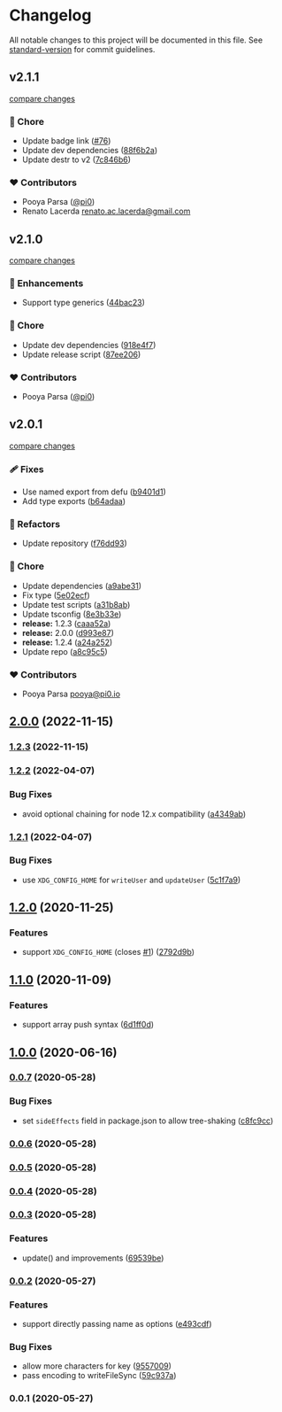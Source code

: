 # Changelog

All notable changes to this project will be documented in this file. See [standard-version](https://github.com/conventional-changelog/standard-version) for commit guidelines.

## v2.1.1

[compare changes](https://github.com/unjs/rc9/compare/v2.1.0...v2.1.1)


### 🏡 Chore

  - Update badge link ([#76](https://github.com/unjs/rc9/pull/76))
  - Update dev dependencies ([88f6b2a](https://github.com/unjs/rc9/commit/88f6b2a))
  - Update destr to v2 ([7c846b6](https://github.com/unjs/rc9/commit/7c846b6))

### ❤️  Contributors

- Pooya Parsa ([@pi0](http://github.com/pi0))
- Renato Lacerda <renato.ac.lacerda@gmail.com>

## v2.1.0

[compare changes](https://github.com/unjs/rc9/compare/v2.0.1...v2.1.0)


### 🚀 Enhancements

  - Support type generics ([44bac23](https://github.com/unjs/rc9/commit/44bac23))

### 🏡 Chore

  - Update dev dependencies ([918e4f7](https://github.com/unjs/rc9/commit/918e4f7))
  - Update release script ([87ee206](https://github.com/unjs/rc9/commit/87ee206))

### ❤️  Contributors

- Pooya Parsa ([@pi0](http://github.com/pi0))

## v2.0.1

[compare changes](https://github.com/unjs/rc9/compare/v1.2.4...v2.0.1)


### 🩹 Fixes

  - Use named export from defu ([b9401d1](https://github.com/unjs/rc9/commit/b9401d1))
  - Add type exports ([b64adaa](https://github.com/unjs/rc9/commit/b64adaa))

### 💅 Refactors

  - Update repository ([f76dd93](https://github.com/unjs/rc9/commit/f76dd93))

### 🏡 Chore

  - Update dependencies ([a9abe31](https://github.com/unjs/rc9/commit/a9abe31))
  - Fix type ([5e02ecf](https://github.com/unjs/rc9/commit/5e02ecf))
  - Update test scripts ([a31b8ab](https://github.com/unjs/rc9/commit/a31b8ab))
  - Update tsconfig ([8e3b33e](https://github.com/unjs/rc9/commit/8e3b33e))
  - **release:** 1.2.3 ([caaa52a](https://github.com/unjs/rc9/commit/caaa52a))
  - **release:** 2.0.0 ([d993e87](https://github.com/unjs/rc9/commit/d993e87))
  - **release:** 1.2.4 ([a24a252](https://github.com/unjs/rc9/commit/a24a252))
  - Update repo ([a8c95c5](https://github.com/unjs/rc9/commit/a8c95c5))

### ❤️  Contributors

- Pooya Parsa <pooya@pi0.io>

## [2.0.0](https://github.com/unjs/rc9/compare/v1.2.3...v2.0.0) (2022-11-15)

### [1.2.3](https://github.com/unjs/rc9/compare/v1.2.2...v1.2.3) (2022-11-15)

### [1.2.2](https://github.com/unjs/rc9/compare/v1.2.1...v1.2.2) (2022-04-07)


### Bug Fixes

* avoid optional chaining for node 12.x compatibility ([a4349ab](https://github.com/unjs/rc9/commit/a4349ab85606e71b65e6a4df70dc889d26223efd))

### [1.2.1](https://github.com/unjs/rc9/compare/v1.2.0...v1.2.1) (2022-04-07)


### Bug Fixes

* use `XDG_CONFIG_HOME` for `writeUser` and `updateUser` ([5c1f7a9](https://github.com/unjs/rc9/commit/5c1f7a9873302b9ae04bf2eb979a315caaa4ce96))

## [1.2.0](https://github.com/unjs/rc9/compare/v1.1.0...v1.2.0) (2020-11-25)


### Features

* support `XDG_CONFIG_HOME` (closes [#1](https://github.com/unjs/rc9/issues/1)) ([2792d9b](https://github.com/unjs/rc9/commit/2792d9b93d16771425a56a0166e3d2a3cac3fa34))

## [1.1.0](https://github.com/unjs/rc9/compare/v1.0.0...v1.1.0) (2020-11-09)


### Features

* support array push syntax ([6d1ff0d](https://github.com/unjs/rc9/commit/6d1ff0dff0dfb4fa94b3687f91a8b629c020ed54))

## [1.0.0](https://github.com/unjs/rc9/compare/v0.0.7...v1.0.0) (2020-06-16)

### [0.0.7](https://github.com/unjs/rc9/compare/v0.0.6...v0.0.7) (2020-05-28)


### Bug Fixes

* set `sideEffects` field in package.json to allow tree-shaking ([c8fc9cc](https://github.com/unjs/rc9/commit/c8fc9ccc8eeffe70f5cf6d8ae832989c9ce3bdb4))

### [0.0.6](https://github.com/unjs/rc9/compare/v0.0.5...v0.0.6) (2020-05-28)

### [0.0.5](https://github.com/unjs/rc9/compare/v0.0.4...v0.0.5) (2020-05-28)

### [0.0.4](https://github.com/unjs/rc9/compare/v0.0.3...v0.0.4) (2020-05-28)

### [0.0.3](https://github.com/unjs/rc9/compare/v0.0.2...v0.0.3) (2020-05-28)


### Features

* update() and improvements ([69539be](https://github.com/unjs/rc9/commit/69539bed862cf5659971329d2007e78d97bcd2a4))

### [0.0.2](https://github.com/unjs/rc9/compare/v0.0.1...v0.0.2) (2020-05-27)


### Features

* support directly passing name as options ([e493cdf](https://github.com/unjs/rc9/commit/e493cdf8fda7bda4eb2b95148485d8a008feff4c))


### Bug Fixes

* allow more characters for key ([9557009](https://github.com/unjs/rc9/commit/955700996ff0b9f3c34135adb42146d718df83a7))
* pass encoding to writeFileSync ([59c937a](https://github.com/unjs/rc9/commit/59c937a9a434e28d9e083db66b552383b61a975f))

### 0.0.1 (2020-05-27)
